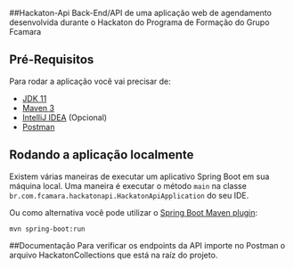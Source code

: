 ##Hackaton-Api
Back-End/API de uma aplicação web de agendamento desenvolvida durante o Hackaton do Programa de Formação do Grupo Fcamara

## Pré-Requisitos

Para rodar a aplicação você vai precisar de:

- [JDK 11](https://www.oracle.com/br/java/technologies/javase-jdk11-downloads.html)
- [Maven 3](https://maven.apache.org)
- [IntelliJ IDEA](https://www.jetbrains.com/pt-br/idea/download)  (Opcional)
- [Postman](https://www.postman.com/downloads/)

## Rodando a aplicação localmente

Existem várias maneiras de executar um aplicativo Spring Boot em sua máquina local. Uma maneira é executar o método `main` na classe `br.com.fcamara.hackatonapi.HackatonApiApplication` do seu IDE.

Ou como alternativa você pode utilizar o [Spring Boot Maven plugin](https://docs.spring.io/spring-boot/docs/current/reference/html/build-tool-plugins-maven-plugin.html):

```shell
mvn spring-boot:run
```

##Documentação
Para verificar os endpoints da API importe no Postman o arquivo HackatonCollections que está na raíz do projeto.